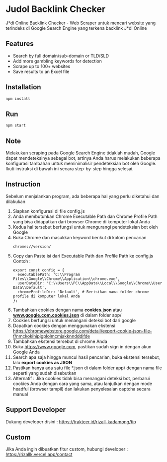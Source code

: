 # Judol Backlink Checker
J\*di Online Backlink Checker - Web Scraper untuk mencari website yang terindeks di Google Search Engine yang terkena backlink J\*di Online

## Features
- Search by full domain/sub-domain or TLD/SLD
- Add more gambling keywords for detection
- Scrape up to 100+ websites
- Save results to an Excel file

## Installation 
```bash npm2yarn
npm install
```

## Run
```bash npm2yarn
npm start
```

## Note
Melakukan scraping pada Google Search Engine tidaklah mudah, Google dapat mendeteksinya sebagai bot, artinya Anda harus melakukan beberapa konfigurasi tambahan untuk meminimalisir pendeteksian bot oleh Google. </b>
Ikuti instruksi di bawah ini secara step-by-step hingga selesai.

## Instruction
Sebelum menjalankan program, ada beberapa hal yang perlu diketahui dan dilakukan
1. Siapkan konfigurasi di file config.js
2. Anda membutuhkan Chrome Executable Path dan Chrome Profile Path yang bisa didapatkan dari browser Chrome di komputer lokal Anda
3. Kedua hal tersebut berfungsi untuk mengurangi pendeteksian bot oleh Google
4. Buka Chrome dan masukkan keyword berikut di kolom pencarian
   ```
   chrome://version/
   ```
5. Copy dan Paste isi dari Executable Path dan Profile Path ke config.js </br>
   Contoh :
   ```
   export const config = {
     executablePath: 'C:\\Program Files\\Google\\Chrome\\Application\\chrome.exe',
     userDataDir: 'C:\\Users\\PC\\AppData\\Local\\Google\\Chrome\\User Data\\Default', 
     chromeProfileDir: 'Default', # Berisikan nama folder chrome profile di komputer lokal Anda
   };
7. Tambahkan cookies dengan nama <b>cookies.json</b> atau <b>www.google.com.cookies.json</b> di dalam folder app/
8. Cookies berfungsi untuk menangani deteksi bot dari google
9. Dapatkan cookies dengan menggunakan ekstensi https://chromewebstore.google.com/detail/export-cookie-json-file-f/nmckokihipjgplolmcmjakknndddifde
10. Tambahkan ekstensi tersebut di chrome Anda
11. Buka https://www.google.com, pastikan sudah sign in dengan akun Google Anda
12. Search apa saja hingga muncul hasil pencarian, buka ekstensi tersebut, lalu <b>export cookies as JSON</b>
13. Pastikan hanya ada satu file *.json di dalam folder app/ dengan nama file seperti yang sudah disebutkan
14. Alternatif : Jika cookies tidak bisa menangani deteksi bot, perbarui cookies Anda dengan cara yang sama, atau lanjutkan dengan mode headful (browser tampil) dan lakukan penyelesaian captcha secara manual
    
## Support Developer
Dukung developer disini : https://trakteer.id/rizall-kadamong/tip

## Custom
Jika Anda ingin dibuatkan fitur custom, hubungi developer : https://rizallk.vercel.app/contact
